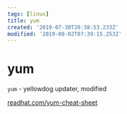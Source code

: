 ```yaml
---
tags: [linux]
title: yum
created: '2019-07-30T20:38:53.233Z'
modified: '2019-08-02T07:39:15.253Z'
---
```


# yum

`yum`   - yellowdog updater, modified

[readhat.com/yum-cheat-sheet](https://access.redhat.com/articles/yum-cheat-sheet)

